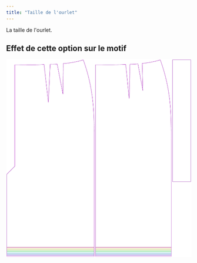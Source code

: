 ```yaml
---
title: "Taille de l'ourlet"
---
```


La taille de l'ourlet.

## Effet de cette option sur le motif

![Cette image montre l'effet de cette option en superposant plusieurs variantes qui ont une valeur différente pour cette option](penelope_hem_sample.svg "Effet de cette option sur le motif")
